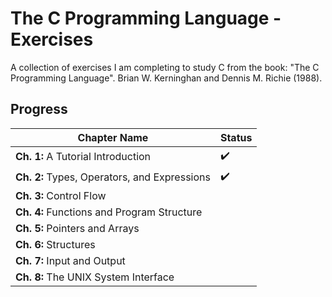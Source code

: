 # The C Programming Language - Exercises
A collection of exercises I am completing to study C from the book: "The C Programming Language". Brian W. Kerninghan and Dennis M. Richie (1988).

## Progress
| Chapter Name | Status |
| --- | --- |
| **Ch. 1:** A Tutorial Introduction | :heavy_check_mark: |
| **Ch. 2:** Types, Operators, and Expressions | :heavy_check_mark: |
| **Ch. 3:** Control Flow | |
| **Ch. 4:** Functions and Program Structure | |
| **Ch. 5:** Pointers and Arrays | |
| **Ch. 6:** Structures | |
| **Ch. 7:** Input and Output | |
| **Ch. 8:** The UNIX System Interface | |

